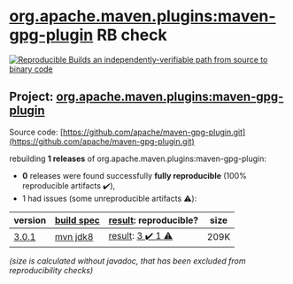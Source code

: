 [org.apache.maven.plugins:maven-gpg-plugin](https://search.maven.org/artifact/org.apache.maven.plugins/maven-gpg-plugin/) RB check
=======

[![Reproducible Builds](https://reproducible-builds.org/images/logos/rb.svg) an independently-verifiable path from source to binary code](https://reproducible-builds.org/)

## Project: [org.apache.maven.plugins:maven-gpg-plugin](https://search.maven.org/artifact/org.apache.maven.plugins/maven-gpg-plugin/)

Source code: [https://github.com/apache/maven-gpg-plugin.git](https://github.com/apache/maven-gpg-plugin.git)

rebuilding **1 releases** of org.apache.maven.plugins:maven-gpg-plugin:
- **0** releases were found successfully **fully reproducible** (100% reproducible artifacts :heavy_check_mark:),
- 1 had issues (some unreproducible artifacts :warning:):

| version | [build spec](/BUILDSPEC.md) | [result](https://reproducible-builds.org/docs/jvm/): reproducible? | size |
| -- | --------- | ------ | -- |
| [3.0.1](https://search.maven.org/artifact/org.apache.maven.plugins/maven-gpg-plugin/3.0.1/pom) | [mvn jdk8](maven-gpg-plugin-3.0.1.buildspec) | [result](maven-gpg-plugin-3.0.1.buildinfo): [3 :heavy_check_mark:  1 :warning:](maven-gpg-plugin-3.0.1.buildcompare) | 209K |

<i>(size is calculated without javadoc, that has been excluded from reproducibility checks)</i>
